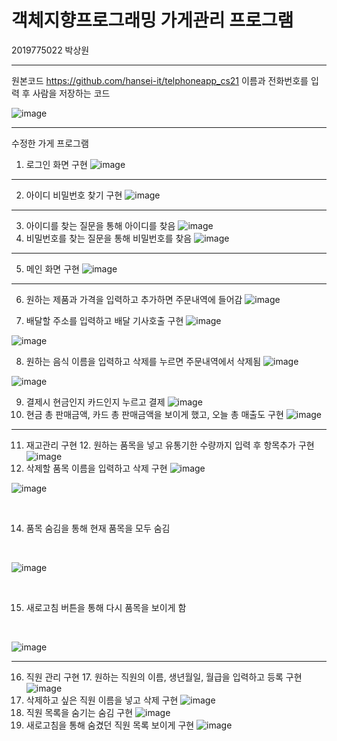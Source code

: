 # 객체지향프로그래밍 가게관리 프로그램

2019775022 박상원

---

원본코드
https://github.com/hansei-it/telphoneapp_cs21
이름과 전화번호를 입력 후 사람을 저장하는 코드

![image](https://github.com/wonindev/OOP/assets/100292629/f3d1d550-bb56-48ec-86cb-43df30a3e4b1)

---
수정한 가게 프로그램

1. 로그인 화면 구현
![image](https://github.com/wonindev/OOP/assets/100292629/534284cd-b591-4f41-8a2e-102d3bf3a599)


---

2. 아이디 비밀번호 찾기 구현
![image](https://github.com/wonindev/OOP/assets/100292629/424d4c50-fa7b-4420-9c99-66bfd4b72ac0)

---
3. 아이디를 찾는 질문을 통해 아이디를 찾음
![image](https://github.com/wonindev/OOP/assets/100292629/6e0bb3cc-8017-452c-8274-4bff5124d402)
4. 비밀번호를 찾는 질문을 통해 비밀번호를 찾음
![image](https://github.com/wonindev/OOP/assets/100292629/9893b979-2b96-4c46-ad71-fd7ebf341c7e)

---
5. 메인 화면 구현
![image](https://github.com/wonindev/OOP/assets/100292629/ff4a7344-0e57-414f-9876-9af0a0e8c939)

---
6. 원하는 제품과 가격을 입력하고 추가하면 주문내역에 들어감
![image](https://github.com/wonindev/OOP/assets/100292629/6c184741-e408-4ec1-89fa-39042bb2dafa)

7. 배달할 주소를 입력하고 배달 기사호출 구현
![image](https://github.com/wonindev/OOP/assets/100292629/3389f903-cf96-4638-b2b6-df6fc6d2c037)


![image](https://github.com/wonindev/OOP/assets/100292629/eee68a10-21ba-4b80-9a03-2f077983d2c1)

8. 원하는 음식 이름을 입력하고 삭제를 누르면 주문내역에서 삭제됨
![image](https://github.com/wonindev/OOP/assets/100292629/4dc8f8f2-bb93-477a-a8e5-d4c92e7f215a)

![image](https://github.com/wonindev/OOP/assets/100292629/c2037a1c-5235-4a13-b587-7cea51fc3267)

9. 결제시 현금인지 카드인지 누르고 결제
![image](https://github.com/wonindev/OOP/assets/100292629/11e71985-6f5c-48e2-a1eb-1063e2d68085)
10. 현금 총 판매금액, 카드 총 판매금액을 보이게 했고, 오늘 총 매출도 구현
![image](https://github.com/wonindev/OOP/assets/100292629/adf21b28-e025-4a55-bf80-d0b1800a537f)

---
11. 재고관리 구현 12. 원하는 품목을 넣고 유통기한 수량까지 입력 후 항목추가 구현
![image](https://github.com/wonindev/OOP/assets/100292629/bb3412c1-ef88-4ff1-adf2-e6f7266ae970)
13. 삭제할 품목 이름을 입력하고 삭제 구현
![image](https://github.com/wonindev/OOP/assets/100292629/41f08302-01b6-4fdd-9a25-4468126b50a2)

![image](https://github.com/wonindev/OOP/assets/100292629/65ebd01f-3c5b-47c8-abe0-a13004a79dc2)

<br>

14. 품목 숨김을 통해 현재 품목을 모두 숨김

<br>

![image](https://github.com/wonindev/OOP/assets/100292629/aad91d42-6553-4c2b-9bce-2baa9e174591)

<br>

15. 새로고침 버튼을 통해 다시 품목을 보이게 함

<br>

![image](https://github.com/wonindev/OOP/assets/100292629/65ebd01f-3c5b-47c8-abe0-a13004a79dc2)


---
16. 직원 관리 구현 17. 원하는 직원의 이름, 생년월일, 월급을 입력하고 등록 구현 
![image](https://github.com/wonindev/OOP/assets/100292629/37fbef78-7b27-4d0d-b56b-6f8d3f778c4c)
18. 삭제하고 싶은 직원 이름을 넣고 삭제 구현
![image](https://github.com/wonindev/OOP/assets/100292629/d31ab537-41a9-484a-874e-c5301e2a919a)
19. 직원 목록을 숨기는 숨김 구현
![image](https://github.com/wonindev/OOP/assets/100292629/37fbef78-7b27-4d0d-b56b-6f8d3f778c4c)
20. 새로고침을 통해 숨겼던 직원 목록 보이게 구현
![image](https://github.com/wonindev/OOP/assets/100292629/9259340b-3e6d-4d77-9209-9fd621ad2b7a)





